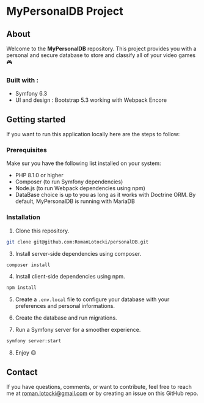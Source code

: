 # MyPersonalDB Project

## About
Welcome to the **MyPersonalDB** repository. This project provides you with a personal and secure database to store and classify all of your video games 🎮

### Built with :

* Symfony 6.3
* UI and design : Bootstrap 5.3 working with Webpack Encore

## Getting started
If you want to run this application locally here are the steps to follow:

### Prerequisites
Make sur you have the following list installed on your system:
* PHP 8.1.0 or higher
* Composer (to run Symfony dependencies)
* Node.js (to run Webpack dependencies using npm)
* DataBase choice is up to you as long as it works with Doctrine ORM. By default, MyPersonalDB is running with MariaDB

### Installation

1. Clone this repository.

  ```sh
git clone git@github.com:RomanLotocki/personalDB.git
  ```

3. Install server-side dependencies using composer.

  ```sh
composer install
  ```

4. Install client-side dependencies using npm.

```sh
npm install
  ```

5. Create a `.env.local` file to configure your database with your preferences and personal informations.

6. Create the database and run migrations.

7. Run a Symfony server for a smoother experience.
```sh
symfony server:start
  ```

8. Enjoy 😉

## Contact

If you have questions, comments, or want to contribute, feel free to reach me at roman.lotocki@gmail.com or by creating an issue on this GitHub repo.
